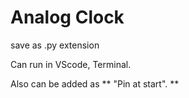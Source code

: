 # Analog Clock

save as .py extension

Can run in VScode, Terminal.

Also can be added as ** "Pin at start". **

